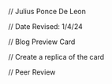 // Julius Ponce De Leon

// Date Revised: 1/4/24

// Blog Preview Card

// Create a replica of the card

// Peer Review
